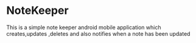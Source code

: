 # NoteKeeper
This is a simple note keeper android mobile application which creates,updates ,deletes and also notifies when a note has been updated
